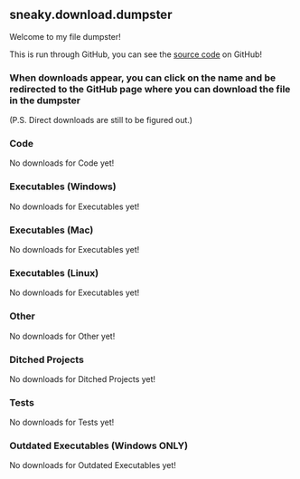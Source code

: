 ## sneaky.download.dumpster

Welcome to my file dumpster!

This is run through GitHub, you can see the [source code](https://github.com/ST5Sneaky/sneaky.download.dumpster) on GitHub!

### When downloads appear, you can click on the name and be redirected to the GitHub page where you can download the file in the dumpster
(P.S. Direct downloads are still to be figured out.)

### Code
No downloads for Code yet!

### Executables (Windows)
No downloads for Executables yet!

### Executables (Mac)
No downloads for Executables yet!

### Executables (Linux)
No downloads for Executables yet!

### Other
No downloads for Other yet!

### Ditched Projects
No downloads for Ditched Projects yet!

### Tests
No downloads for Tests yet!

### Outdated Executables (Windows ONLY)
No downloads for Outdated Executables yet!
